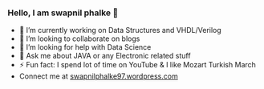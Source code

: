 ### Hello, I am swapnil phalke 👋

- 🔭 I’m currently working on Data Structures and VHDL/Verilog
- 👯 I’m looking to collaborate on blogs
- 🤔 I’m looking for help with Data Science
- 💬 Ask me about JAVA or any Electronic related stuff
- ⚡ Fun fact: I spend lot of time on YouTube & I like Mozart Turkish March
-  Connect me at <a href="https://swapnilphalke97.wordpress.com/">swapnilphalke97.wordpress.com</a>



